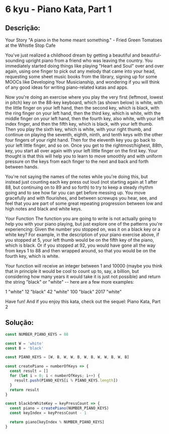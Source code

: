 # 6 kyu - Piano Kata, Part 1

## Descrição:

Your Story
"A piano in the home meant something." - Fried Green Tomatoes at the Whistle Stop Cafe

You've just realized a childhood dream by getting a beautiful and beautiful-sounding upright piano from a friend who was leaving the country. You immediately started doing things like playing "Heart and Soul" over and over again, using one finger to pick out any melody that came into your head, requesting some sheet music books from the library, signing up for some MOOCs like Developing Your Musicianship, and wondering if you will think of any good ideas for writing piano-related katas and apps.

Now you're doing an exercise where you play the very first (leftmost, lowest in pitch) key on the 88-key keyboard, which (as shown below) is white, with the little finger on your left hand, then the second key, which is black, with the ring finger on your left hand, then the third key, which is white, with the middle finger on your left hand, then the fourth key, also white, with your left index finger, and then the fifth key, which is black, with your left thumb. Then you play the sixth key, which is white, with your right thumb, and continue on playing the seventh, eighth, ninth, and tenth keys with the other four fingers of your right hand. Then for the eleventh key you go back to your left little finger, and so on. Once you get to the rightmost/highest, 88th, key, you start all over again with your left little finger on the first key. Your thought is that this will help you to learn to move smoothly and with uniform pressure on the keys from each finger to the next and back and forth between hands.


You're not saying the names of the notes while you're doing this, but instead just counting each key press out loud (not starting again at 1 after 88, but continuing on to 89 and so forth) to try to keep a steady rhythm going and to see how far you can get before messing up. You move gracefully and with flourishes, and between screwups you hear, see, and feel that you are part of some great repeating progression between low and high notes and black and white keys.

Your Function
The function you are going to write is not actually going to help you with your piano playing, but just explore one of the patterns you're experiencing: Given the number you stopped on, was it on a black key or a white key? For example, in the description of your piano exercise above, if you stopped at 5, your left thumb would be on the fifth key of the piano, which is black. Or if you stopped at 92, you would have gone all the way from keys 1 to 88 and then wrapped around, so that you would be on the fourth key, which is white.

Your function will receive an integer between 1 and 10000 (maybe you think that in principle it would be cool to count up to, say, a billion, but considering how many years it would take it is just not possible) and return the string "black" or "white" -- here are a few more examples:

1     "white"
12    "black"
42    "white"
100   "black"
2017  "white"

Have fun! And if you enjoy this kata, check out the sequel: Piano Kata, Part 2

## Solução:

```js
const NUMBER_PIANO_KEYS = 88

const W = 'white'
const B = 'black'

const PIANO_KEYS = [W, B, W, W, B, W, B, W, W, B, W, B]

const createPiano = numberOfKeys => {
  const result = []
  for (let i = 0; i < numberOfKeys; i++) {
    result.push(PIANO_KEYS[i % PIANO_KEYS.length])
  }
  return result
}

const blackOrWhiteKey = keyPressCount => {
  const piano = createPiano(NUMBER_PIANO_KEYS)
  const keyIndex = keyPressCount - 1

  return piano[keyIndex % NUMBER_PIANO_KEYS]
}
```